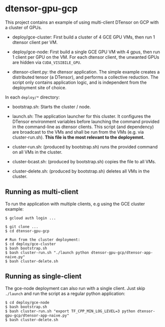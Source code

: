 # dtensor-gpu-gcp

This project contains an example of using multi-client DTensor on GCP with a
cluster of GPUs.

- deploy/gce-cluster: First build a cluster of 4 GCE GPU VMs, then run 1 dtensor
  client per VM.

- deploy/gce-node: First build a single GCE GPU VM with 4 gpus, then run 1 client
  per GPU on the VM. For each dtensor client, the unwanted GPUs are hidden via
  `CUDA_VISIBILE_GPU`.

- dtensor-client.py: the dtensor application. The simple example creates a
  distributed tensor (a DTensor), and performs a collective reduction.
  The script only contains application logic, and is independent from the
  deployment site of choice.

In each `deploy/*` directory:

- bootstrap.sh: Starts the cluster / node.

- launch.sh: The application launcher for this cluster. It configures the
  DTensor environment variables before launching the command provided in
  the command-line as dtensor clients.
  This script (and dependency) are broadcast to the VMs and shall be run from
  the VMs (e.g. via cluster-run.sh).
  **This file is the most relevant to the deployemnt.**

- cluster-run.sh: (produced by bootstrap.sh) runs the provided command
  on all VMs in the cluster.

- cluster-bcast.sh: (produced by bootstrap.sh) copies the file to all VMs.

- cluster-delete.sh: (produced by bootstrap.sh) deletes all VMs
  in the cluster.

## Running as multi-client
To run the application with multiple clients, e.g using the GCE cluster example:

```
$ gcloud auth login ...

$ git clone ...
$ cd dtensor-gpu-gcp

# Run from the cluster deployment:
$ cd deploy/gce-cluster
$ bash bootstrap.sh
$ bash cluster-run.sh "./launch python dtensor-gpu-gcp/dtensor-app-naive.py"
$ bash cluster-delete.sh
```

## Running as single-client
The gce-node deployment can also run with a single client.
Just skip `./launch` and run the script as a regular python application:

```
$ cd deploy/gce-node
$ bash bootstrap.sh
$ bash cluster-run.sh "export TF_CPP_MIN_LOG_LEVEL=3 python dtensor-gpu-gcp/dtensor-app-naive.py"
$ bash cluster-delete.sh
```
